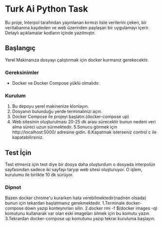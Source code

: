 # Turk Ai Python Task 

Bu proje, Interpol tarafından yayınlanan kırmızı liste verilerini çeken, bir veritabanına kaydeden ve web üzerinden paylaşan bir uygulamayı içerir.
Detaylı açıklamalar kodların içinde yazılmıştır.


## Başlangıç

Yerel Makinanıza dosyayı çalıştırmak için docker kurmanız gerekecektir.

### Gereksinimler

- Docker ve Docker Compose yüklü olmalıdır.

### Kurulum

1. Bu depoyu yerel makinenize klonlayın.
2. Dosyanın bulunduğu yerde terminalinizi açın.
3. Docker Compose ile projeyi başlatın.(docker-compose up)
4. Web sitesinin oluşturulması 20-25 dk arası sürecektir bunun nedeni veri alma süreci uzun sürmektedir.
5.Sonucu görmek için http://localhost:5000/ adresine gidin.
6.Kapatmak isterseniz control c ile kapatabilirsiniz.

## Test İçin
Test etmeniz için test diye bir dosya daha oluşturdum o dosyada interpolün sayfasından sadece iki sayfayı taryıp web sitesi oluşturuyor. O işlem, kurulumu ile birlikte 10 dk sürüyor.
### Dipnot
Bazen docker chrome'u kurarken hata verebilmektedir(nadiren olsada) bunun için tekardan başlatmanız gerekmektedir.
1.Terminale docker-compose down yazıp konteynırları silin.
2.docker rmi -f $(docker images -q) komutunu kullanarak var olan eski imageları silmek için bu komutu yazın.
3.Tekrardan docker-compose up komutunu yazıp tekrar kuruluma başlayın.



